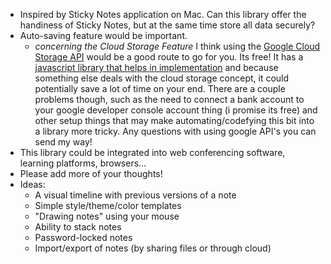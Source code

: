 * Inspired by Sticky Notes application on Mac. Can this library offer the handiness of Sticky Notes, but at the same time store all data securely?
* Auto-saving feature would be important.
  * *concerning the Cloud Storage Feature* I think using the [Google Cloud Storage API](https://cloud.google.com/storage/docs/apis) would be a good route to go for you. Its free! It has a [javascript library that helps in implementation](https://github.com/googleapis/nodejs-storage) and because something else deals with the cloud storage concept, it could potentially save a lot of time on your end. There are a couple problems though, such as the need to connect a bank account to your google developer console account thing (i promise its free) and other setup things that may make automating/codefying this bit into a library more tricky. Any questions with using google API's you can send my way!
* This library could be integrated into web conferencing software, learning platforms, browsers...
* Please add more of your thoughts!  
* Ideas:
  * A visual timeline with previous versions of a note
  * Simple style/theme/color templates
  * "Drawing notes" using your mouse
  * Ability to stack notes
  * Password-locked notes
  * Import/export of notes (by sharing files or through cloud)
